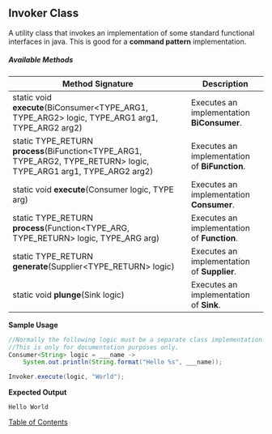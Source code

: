 ## Invoker Class

A utility class that invokes an implementation of some standard functional interfaces in java. This is good for a **command pattern** implementation.

##### Available Methods

| Method Signature                                             | Description                                   |
| ------------------------------------------------------------ | --------------------------------------------- |
| static void **execute**(BiConsumer<TYPE_ARG1, TYPE_ARG2> logic, TYPE_ARG1 arg1, TYPE_ARG2 arg2) | Executes an implementation **BiConsumer**.    |
| static TYPE_RETURN **process**(BiFunction<TYPE_ARG1, TYPE_ARG2, TYPE_RETURN> logic, TYPE_ARG1 arg1, TYPE_ARG2 arg2) | Executes an implementation of **BiFunction**. |
| static void **execute**(Consumer<TYPE> logic, TYPE arg)      | Executes an implementation **Consumer**.      |
| static TYPE_RETURN **process**(Function<TYPE_ARG, TYPE_RETURN> logic, TYPE_ARG arg) | Executes an implementation of **Function**.   |
| static TYPE_RETURN **generate**(Supplier<TYPE_RETURN> logic) | Executes an implementation of **Supplier**.   |
| static void **plunge**(Sink logic)                           | Executes an implementation of **Sink**.       |

**Sample Usage**

```java
//Normally the following logic must be a separate class implementation.
//This is only for documentation purposes only.
Consumer<String> logic = ___name -> 
    System.out.println(String.format("Hello %s", ___name));

Invoker.execute(logic, "World");
```

**Expected Output**

```
Hello World
```

[Table of Contents](USER_GUIDE_TOC.md)

